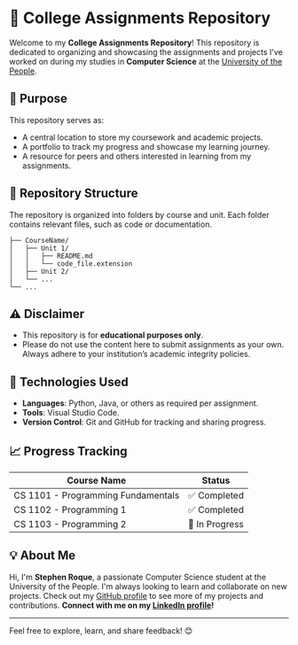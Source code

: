 # 📘 College Assignments Repository

Welcome to my **College Assignments Repository**! This repository is dedicated to organizing and showcasing the assignments and projects I've worked on during my studies in **Computer Science** at the [University of the People](https://www.uopeople.edu).

## 🎯 Purpose

This repository serves as:
- A central location to store my coursework and academic projects.
- A portfolio to track my progress and showcase my learning journey.
- A resource for peers and others interested in learning from my assignments.

## 📂 Repository Structure

The repository is organized into folders by course and unit. Each folder contains relevant files, such as code or documentation.

```plaintext
├── CourseName/
│   ├── Unit 1/
│   │   ├── README.md
│   │   └── code_file.extension
│   ├── Unit 2/
│   └── ...
└── ...
```

<!-- ### Example:
- **CS 1101-01 Programming Fundamentals**
  - Unit 2: ""
  - Unit 3: "" -->

## ⚠️ Disclaimer

- This repository is for **educational purposes only**. 
- Please do not use the content here to submit assignments as your own. Always adhere to your institution’s academic integrity policies. 

## 🔧 Technologies Used

- **Languages**: Python, Java, or others as required per assignment.
- **Tools**: Visual Studio Code.
- **Version Control**: Git and GitHub for tracking and sharing progress.

## 📈 Progress Tracking

| **Course Name**                    | **Status**     |
|------------------------------------|----------------|
| CS 1101 - Programming Fundamentals | ✅ Completed   |
| CS 1102 - Programming 1            | ✅ Completed   |
| CS 1103 - Programming 2            | 🔄 In Progress |

## 💡 About Me

Hi, I'm **Stephen Roque**, a passionate Computer Science student at the University of the People. I'm always looking to learn and collaborate on new projects. Check out my [GitHub profile](https://github.com/stephenroque) to see more of my projects and contributions. **Connect with me on my [LinkedIn profile](https://www.linkedin.com/in/stephenroque/)!**

---

Feel free to explore, learn, and share feedback! 😊